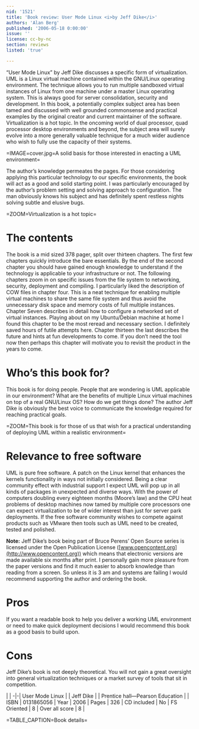 ```yaml
---
nid: '1521'
title: 'Book review: User Mode Linux <i>by Jeff Dike</i>'
authors: 'Alan Berg'
published: '2006-05-18 0:00:00'
issue: ''
license: cc-by-nc
section: reviews
listed: 'true'

---
```

“User Mode Linux” by Jeff Dike discusses a specific form of virtualization. UML is a Linux virtual machine contained within the GNU/Linux operating environment. The technique allows you to run multiple sandboxed virtual instances of Linux from one machine under a master Linux operating system. This is always good for server consolidation, security and development. In this book, a potentially complex subject area has been tamed and discussed with well grounded commonsense and practical examples by the original creator and current maintainer of the software. Virtualization is a hot topic. In the oncoming world of dual processor, quad processor desktop environments and beyond, the subject area will surely evolve into a more generally valuable technique for a much wider audience who wish to fully use the capacity of their systems.


=IMAGE=cover.jpg=A solid basis for those interested in enacting a UML environment=

The author’s knowledge permeates the pages. For those considering applying this particular technology to our specific environments, the book will act as a good and solid starting point. I was particularly encouraged by the author’s problem setting and solving approach to configuration. The man obviously knows his subject and has definitely spent restless nights solving subtle and elusive bugs.


=ZOOM=Virtualization is a hot topic=


# The contents

The book is a mid sized 378 pager, split over thirteen chapters. The first few chapters quickly introduce the bare essentials. By the end of the second chapter you should have gained enough knowledge to understand if the technology is applicable to your infrastructure or not. The following chapters zoom in on specific issues from the file system to networking, security, deployment and compiling. I particularly liked the description of COW files in chapter four. This is a neat technique for enabling multiple virtual machines to share the same file system and thus avoid the unnecessary disk space and memory costs of full multiple instances. Chapter Seven describes in detail how to configure a networked set of virtual instances. Playing about on my Ubuntu/Debian machine at home I found this chapter to be the most reread and necessary section. I definitely saved hours of futile attempts here. Chapter thirteen the last describes the future and hints at fun developments to come. If you don’t need the tool now then perhaps this chapter will motivate you to revisit the product in the years to come.


# Who’s this book for?

This book is for doing people. People that are wondering is UML applicable in our environment? What are the benefits of multiple Linux virtual machines on top of a real GNU/Linux OS? How do we get things done? The author Jeff Dike is obviously the best voice to communicate the knowledge required for reaching practical goals.


=ZOOM=This book is for those of us that wish for a practical understanding of deploying UML within a realistic environment=


# Relevance to free software

UML is pure free software. A patch on the Linux kernel that enhances the kernels functionality in ways not initially considered. Being a clear community effect with industrial support I expect UML will pop up in all kinds of packages in unexpected and diverse ways. With the power of computers doubling every eighteen months (Moore’s law) and the CPU heat problems of desktop machines now tamed by multiple core processors one can expect virtualization to be of wider interest than just for server park deployments. If the free software community wishes to compete against products such as VMware then tools such as UML need to be created, tested and polished.

**Note:** Jeff Dike’s book being part of Bruce Perens’ Open Source series is licensed under the Open Publication License ([www.opencontent.org](http://www.opencontent.org)) which means that electronic versions are made available six months after print. I personally gain more pleasure from the paper versions and find it much easier to absorb knowledge than reading from a screen. So unless it is 3 am and systems are failing I would recommend supporting the author and ordering the book.


# Pros

If you want a readable book to help you deliver a working UML environment or need to make quick deployment decisions I would recommend this book as a good basis to build upon.


# Cons

Jeff Dike’s book is not deeply theoretical. You will not gain a great oversight into general virtualization techniques or a market survey of tools that sit in competition.


 | |
-|-|
User Mode Linux |  | 
Jeff Dike |  | 
Prentice hall—Pearson Education |  | 
ISBN | 0131865056 | 
Year | 2006 | 
Pages | 326 | 
CD included | No | 
FS Oriented | 8 | 
Over all score | 8 | 

=TABLE_CAPTION=Book details=

